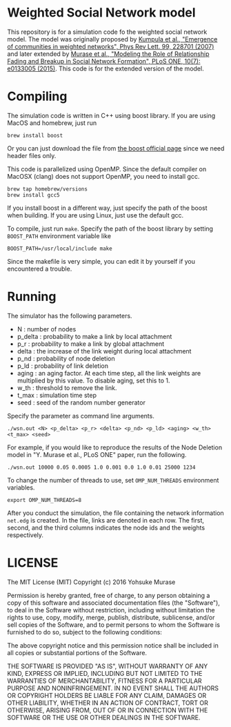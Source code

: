 # Weighted Social Network model

This repository is for a simulation code fo the weighted social network model.
The model was originally proposed by [Kumpula et al., "Emergence of communities in weighted networks", Phys Rev Lett. 99, 228701 (2007)](http://journals.aps.org/prl/abstract/10.1103/PhysRevLett.99.228701) and later extended by [Murase et al., "Modeling the Role of Relationship Fading and Breakup in Social Network Formation", PLoS ONE, 10(7): e0133005 (2015)](http://journals.plos.org/plosone/article?id=10.1371/journal.pone.0133005).
This code is for the extended version of the model.

# Compiling

The simulation code is written in C++ using boost library.
If you are using MacOS and homebrew, just run

```
brew install boost
```

Or you can just download the file from [the boost official page](http://www.boost.org/) since we need header files only.

This code is parallelized using OpenMP. Since the default compiler on MacOSX (clang) does not support OpenMP, you need to install gcc.

```
brew tap homebrew/versions
brew install gcc5
```

If you install boost in a different way, just specify the path of the boost when building. If you are using Linux, just use the default gcc.

To compile, just run `make`. Specify the path of the boost library by setting `BOOST_PATH` environment variable like

```
BOOST_PATH=/usr/local/include make
```

Since the makefile is very simple, you can edit it by yourself if you encountered a trouble.

# Running

The simulator has the following parameters.

- N : number of nodes
- p_delta : probability to make a link by local attachment
- p_r : probability to make a link by global attachment
- delta : the increase of the link weight during local attachment
- p_nd : probability of node deletion
- p_ld : probability of link deletion
- aging : an aging factor. At each time step, all the link weights are multiplied by this value. To disable aging, set this to 1.
- w_th : threshold to remove the link.
- t_max : simulation time step
- seed : seed of the random number generator

Specify the parameter as command line arguments.

```
./wsn.out <N> <p_delta> <p_r> <delta> <p_nd> <p_ld> <aging> <w_th> <t_max> <seed>
```

For example, if you would like to reproduce the results of the Node Deletion model in "Y. Murase et al., PLoS ONE" paper, run the following.

```
./wsn.out 10000 0.05 0.0005 1.0 0.001 0.0 1.0 0.01 25000 1234
```

To change the number of threads to use, set `OMP_NUM_THREADS` environment variables.

```
export OMP_NUM_THREADS=8
```

After you conduct the simulation, the file containing the network information `net.edg` is created.
In the file, links are denoted in each row. The first, second, and the third columns indicates the node ids and the weights respectively.

# LICENSE

The MIT License (MIT)
Copyright (c) 2016 Yohsuke Murase

Permission is hereby granted, free of charge, to any person obtaining a copy of this software and associated documentation files (the "Software"), to deal in the Software without restriction, including without limitation the rights to use, copy, modify, merge, publish, distribute, sublicense, and/or sell copies of the Software, and to permit persons to whom the Software is furnished to do so, subject to the following conditions:

The above copyright notice and this permission notice shall be included in all copies or substantial portions of the Software.

THE SOFTWARE IS PROVIDED "AS IS", WITHOUT WARRANTY OF ANY KIND, EXPRESS OR IMPLIED, INCLUDING BUT NOT LIMITED TO THE WARRANTIES OF MERCHANTABILITY, FITNESS FOR A PARTICULAR PURPOSE AND NONINFRINGEMENT. IN NO EVENT SHALL THE AUTHORS OR COPYRIGHT HOLDERS BE LIABLE FOR ANY CLAIM, DAMAGES OR OTHER LIABILITY, WHETHER IN AN ACTION OF CONTRACT, TORT OR OTHERWISE, ARISING FROM, OUT OF OR IN CONNECTION WITH THE SOFTWARE OR THE USE OR OTHER DEALINGS IN THE SOFTWARE.
